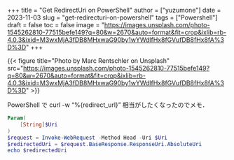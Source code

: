 +++
title = "Get RedirectUri on PowerShell"
author = ["yuzumone"]
date = 2023-11-03
slug = "get-redirecturi-on-powershell"
tags = ["Powershell"]
draft = false
toc = false
image = "https://images.unsplash.com/photo-1545262810-77515befe149?q=80&w=2670&auto=format&fit=crop&ixlib=rb-4.0.3&ixid=M3wxMjA3fDB8MHxwaG90by1wYWdlfHx8fGVufDB8fHx8fA%3D%3D"
+++

{{< figure title="Photo by Marc Rentschler on Unsplash" src="https://images.unsplash.com/photo-1545262810-77515befe149?q=80&w=2670&auto=format&fit=crop&ixlib=rb-4.0.3&ixid=M3wxMjA3fDB8MHxwaG90by1wYWdlfHx8fGVufDB8fHx8fA%3D%3D" >}}

PowerShell で curl -w “%{redirect_url}” 相当がしたくなったのでメモ． <br/>

```powershell
Param(
    [String]$Uri
)
$request = Invoke-WebRequest -Method Head -Uri $Uri
$redirectedUri = $request.BaseResponse.ResponseUri.AbsoluteUri
echo $redirectedUri
```

